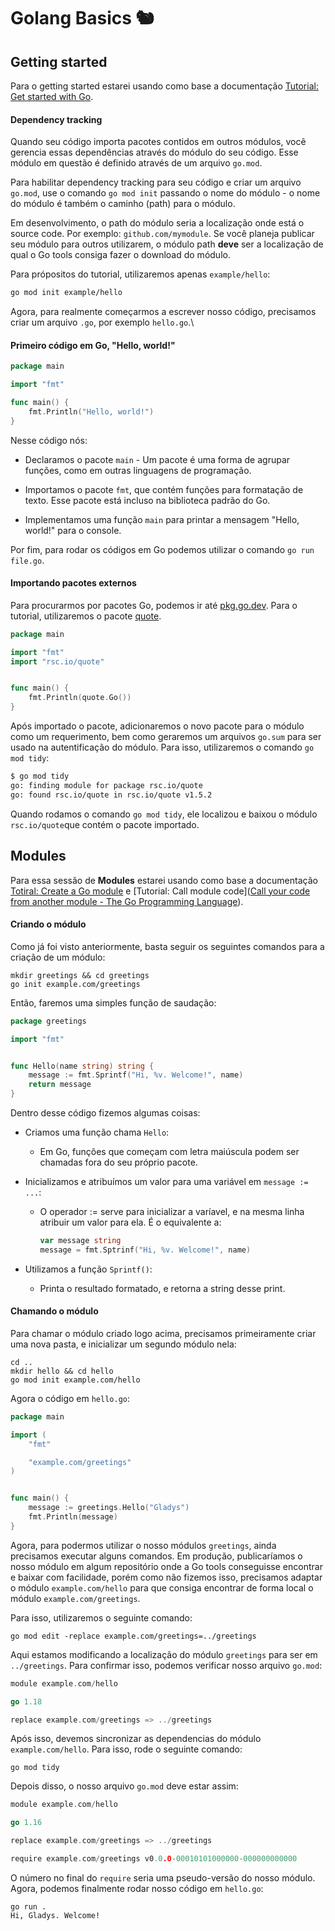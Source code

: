 # Golang Basics 🐿

## Getting started

Para o getting started estarei usando como base a documentação [Tutorial: Get started with Go](https://go.dev/doc/tutorial/getting-started).

#### Dependency tracking

Quando seu código importa pacotes contidos em outros módulos, você gerencia essas dependências através do módulo do seu código. Esse módulo em questão é definido através de um arquivo `go.mod`. 

Para habilitar dependency tracking para seu código e criar um arquivo `go.mod`, use o comando `go mod init` passando o nome do módulo - o nome do módulo é também o caminho (path) para o módulo. 

Em desenvolvimento, o path do módulo seria a localização onde está o source code. Por exemplo: `github.com/mymodule`. Se você planeja publicar seu módulo para outros utilizarem, o módulo path **deve** ser a localização de qual o Go tools consiga fazer o download do módulo.

Para própositos do tutorial, utilizaremos apenas `example/hello`:

```bash
go mod init example/hello
```

Agora, para realmente começarmos a escrever nosso código, precisamos criar um arquivo `.go`, por exemplo `hello.go`.\

#### Primeiro código em Go, "Hello, world!"

```go
package main

import "fmt"

func main() {
    fmt.Println("Hello, world!")
}
```

Nesse código nós:

* Declaramos o pacote `main` - Um pacote é uma forma de agrupar funções, como em outras linguagens de programação.

* Importamos o pacote `fmt`, que contém funções para formatação de texto. Esse pacote está incluso na biblioteca padrão do Go.

* Implementamos uma função `main` para printar a mensagem "Hello, world!" para o console.

Por fim, para rodar os códigos em Go podemos utilizar o comando `go run file.go`.

#### Importando pacotes externos

Para procurarmos por pacotes Go, podemos ir até [pkg.go.dev](https://pkg.go.dev/). Para o tutorial, utilizaremos o pacote [quote](https://pkg.go.dev/rsc.io/quote/v4).

```go
package main

import "fmt"
import "rsc.io/quote"


func main() {
    fmt.Println(quote.Go())
}
```

Após importado o pacote, adicionaremos o novo pacote para o módulo como um requerimento, bem como geraremos um arquivos `go.sum` para ser usado na autentificação do módulo. Para isso, utilizaremos o comando `go mod tidy`:

```bash
$ go mod tidy
go: finding module for package rsc.io/quote
go: found rsc.io/quote in rsc.io/quote v1.5.2
```

Quando rodamos o comando `go mod tidy`, ele localizou e baixou o módulo `rsc.io/quote`que contém o pacote importado.

## Modules

Para essa sessão de **Modules** estarei usando como base a documentação [Totiral: Create a Go module](https://go.dev/doc/tutorial/create-module) e [Tutorial: Call module code]([Call your code from another module - The Go Programming Language](https://go.dev/doc/tutorial/call-module-code)).

#### Criando o módulo

Como já foi visto anteriormente, basta seguir os seguintes comandos para a criação de um módulo:

```shell
mkdir greetings && cd greetings
go init example.com/greetings
```

Então, faremos uma simples função de saudação:

```go
package greetings

import "fmt"


func Hello(name string) string {
    message := fmt.Sprintf("Hi, %v. Welcome!", name)
    return message
}
```

Dentro desse código fizemos algumas coisas:

* Criamos uma função chama `Hello`:
  
  * Em Go, funções que começam com letra maiúscula podem ser chamadas fora do seu próprio pacote.

* Inicializamos e atribuímos um valor para uma variável em `message := ...`:
  
  * O operador := serve para inicializar a varíavel, e na mesma linha atribuir um valor para ela. É o equivalente a:
    
    ```go
    var message string
    message = fmt.Sptrinf("Hi, %v. Welcome!", name)
    ```

* Utilizamos a função `Sprintf()`:
  
  * Printa o resultado formatado, e retorna a string desse print. 

#### Chamando o módulo

Para chamar o módulo criado logo acima, precisamos primeiramente criar uma nova pasta, e inicializar um segundo módulo nela:

```shell
cd ..
mkdir hello && cd hello
go mod init example.com/hello
```

Agora o código em `hello.go`:

```go
package main

import (
    "fmt"

    "example.com/greetings"
)


func main() {
    message := greetings.Hello("Gladys")
    fmt.Println(message)
}
```

Agora, para podermos utilizar o nosso módulos `greetings`, ainda precisamos executar alguns comandos. Em produção, publicaríamos o nosso módulo em algum repositório onde a Go tools conseguisse encontrar e baixar com facilidade, porém como não fizemos isso, precisamos adaptar o módulo `example.com/hello` para que consiga encontrar de forma local o módulo `example.com/greetings`.

Para isso, utilizaremos o seguinte comando:

```shell
go mod edit -replace example.com/greetings=../greetings
```

Aqui estamos modificando a localização do módulo `greetings` para ser em `../greetings`. Para confirmar isso, podemos verificar nosso arquivo `go.mod`:

```go
module example.com/hello

go 1.18

replace example.com/greetings => ../greetings
```

Após isso, devemos sincronizar as dependencias do módulo `example.com/hello`. Para isso, rode o seguinte comando:

```shell
go mod tidy
```

Depois disso, o nosso arquivo `go.mod` deve estar assim:

```go
module example.com/hello

go 1.16

replace example.com/greetings => ../greetings

require example.com/greetings v0.0.0-00010101000000-000000000000
```

O número no final do `require` seria uma pseudo-versão do nosso módulo. Agora, podemos finalmente rodar nosso código em `hello.go`:

```shell
go run .
Hi, Gladys. Welcome!
```
